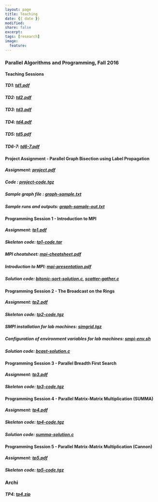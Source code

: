 ```yaml
---
layout: page
title: Teaching
date: {{ date }}
modified:
share: false
excerpt:
tags: [research]
image:
  feature:
---
```


### Parallel Algorithms and Programming, Fall 2016

#### Teaching Sessions

##### TD1: <a href="appd-fall-2016/td/td1.pdf" class="textlink" target="_blank">td1.pdf</a>

##### TD2: <a href="appd-fall-2016/td/td2.pdf" class="textlink" target="_blank">td2.pdf</a>

##### TD3: <a href="appd-fall-2016/td/td3.pdf" class="textlink" target="_blank">td3.pdf</a>

##### TD4: <a href="appd-fall-2016/td/td4.pdf" class="textlink" target="_blank">td4.pdf</a>

##### TD5: <a href="appd-fall-2016/td/td5.pdf" class="textlink" target="_blank">td5.pdf</a>

##### TD6-7: <a href="appd-fall-2016/td/td6-7.pdf" class="textlink" target="_blank">td6-7.pdf</a>

#### Project Assignment - Parallel Graph Bisection using Label Propagation

##### Assignment: <a href="appd-fall-2016/project/project.pdf" class="textlink" target="_blank">project.pdf</a>

##### Code : <a href="appd-fall-2016/project/project-code.tgz" class="textlink" target="_blank">project-code.tgz</a>

##### Sample graph file : <a href="appd-fall-2016/project/graph-sample.txt" class="textlink" target="_blank">graph-sample.txt</a>

##### Sample runs and outputs: <a href="appd-fall-2016/project/graph-sample-out.txt" class="textlink" target="_blank">graph-sample-out.txt</a>


#### Programming Session 1 - Introduction to MPI

##### Assignment: <a href="appd-fall-2016/tp1/tp1.pdf" class="textlink" target="_blank">tp1.pdf</a>

##### Skeleton code: <a href="appd-fall-2016/tp1/tp1-code.tar" class="textlink">tp1-code.tar</a>

##### MPI cheatsheet: <a href="appd-fall-2016/tp1/mpi-cheatsheet.pdf" class="textlink" target="_blank">mpi-cheatsheet.pdf</a>

##### Introduction to MPI: <a href="appd-fall-2016/tp1/mpi-presentation.pdf" class="textlink" target="_blank">mpi-presentation.pdf</a>

##### Solution code: <a href="appd-fall-2016/tp1/bitonic-sort-solution.c" class="textlink">bitonic-sort-solution.c</a>, <a href="appd-fall-2016/tp1/scatter-gather.c" class="textlink">scatter-gather.c</a>


#### Programming Session 2 - The Broadcast on the Rings

##### Assignment: <a href="appd-fall-2016/tp2/tp2.pdf" class="textlink" target="_blank">tp2.pdf</a>

##### Skeleton code: <a href="appd-fall-2016/tp2/tp2-code.tgz" class="textlink">tp2-code.tgz</a>

##### SMPI installation for lab machines: <a href="appd-fall-2016/tp2/simgrid.tgz" class="textlink">simgrid.tgz</a>

##### Configuration of environment variables for lab machines: <a href="appd-fall-2016/tp2/smpi-env.sh" class="textlink">smpi-env.sh</a>

##### Solution code: <a href="appd-fall-2016/tp2/bcast_solution.c" class="textlink">bcast-solution.c</a>


#### Programming Session 3 - Parallel Breadth First Search

##### Assignment: <a href="appd-fall-2016/tp3/tp3.pdf" class="textlink" target="_blank">tp3.pdf</a>

##### Skeleton code: <a href="appd-fall-2016/tp3/tp3-code.tgz" class="textlink">tp3-code.tgz</a>


#### Programming Session 4 - Parallel Matrix-Matrix Multiplication (SUMMA)

##### Assignment: <a href="appd-fall-2016/tp4/tp4.pdf" class="textlink" target="_blank">tp4.pdf</a>

##### Skeleton code: <a href="appd-fall-2016/tp4/tp4-code.tgz" class="textlink">tp4-code.tgz</a>

##### Solution code: <a href="appd-fall-2016/tp4/summa-solution.c" class="textlink">summa-solution.c</a>


#### Programming Session 5 - Parallel Matrix-Matrix Multiplication (Cannon)

##### Assignment: <a href="appd-fall-2016/tp5/tp5.pdf" class="textlink" target="_blank">tp5.pdf</a>

##### Skeleton code: <a href="appd-fall-2016/tp5/tp5-code.tgz" class="textlink">tp5-code.tgz</a>

### Archi

##### TP4: <a href="archi-fall-2016/tp4.zip" class="textlink" target="_blank">tp4.zip</a>
